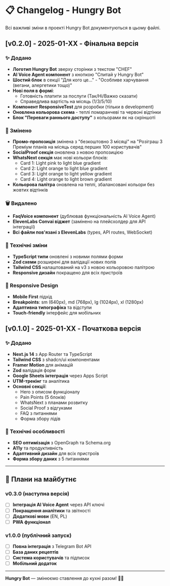 # 📋 Changelog - Hungry Bot

Всі важливі зміни в проекті Hungry Bot документуються в цьому файлі.

## [v0.2.0] - 2025-01-XX - Фінальна версія

### ✨ Додано
- **Логотип Hungry Bot** зверху сторінки з текстом "CHEF"
- **AI Voice Agent компонент** з кнопкою "Спитай у Hungry Bot"
- **Шостий блок** в секції "Для кого це..." - "Особливе харчування (вегани, алергетики тощо)"
- **Нові поля в формі**:
  - Готовність платити за послуги (Так/Ні/Важко сказати)
  - Справедлива вартість на місяць (1$/3$/5$/10$)
- **Компонент ResponsiveTest** для розробки (тільки в development)
- **Оновлена кольорова схема** - теплі помаранчеві та червоні відтінки
- **Блок "Переваги раннього доступу"** з кольорами як на скріншоті

### 🔄 Змінено
- **Промо-пропозиція** змінена з "безкоштовно 3 місяці" на "Розіграш 3 Преміум планів на місяць серед перших 100 користувачів"
- **SocialProof секція** оновлена з новою пропозицією
- **WhatsNext секція** має нові кольори блоків:
  - Card 1: Light pink to light blue gradient
  - Card 2: Light orange to light blue gradient
  - Card 3: Light orange to light yellow gradient
  - Card 4: Light orange to light brown gradient
- **Кольорова палітра** оновлена на теплі, збалансовані кольори без жовтих відтінків

### 🗑️ Видалено
- **FaqVoice компонент** (дублював функціональність AI Voice Agent)
- **ElevenLabs Convai віджет** (замінено на плейсхолдер для API інтеграції)
- **Всі файли пов'язані з ElevenLabs** (types, API routes, WebSocket)

### 🔧 Технічні зміни
- **TypeScript типи** оновлені з новими полями форми
- **Zod схеми** розширені для валідації нових полів
- **Tailwind CSS** налаштований на v3 з новою кольоровою палітрою
- **Responsive дизайн** покращено для всіх пристроїв

### 📱 Responsive Design
- **Mobile First** підхід
- **Breakpoints**: sm (640px), md (768px), lg (1024px), xl (1280px)
- **Адаптивна типографіка** та відступи
- **Touch-friendly** інтерфейс для мобільних

## [v0.1.0] - 2025-01-XX - Початкова версія

### ✨ Додано
- **Next.js 14** з App Router та TypeScript
- **Tailwind CSS** з shadcn/ui компонентами
- **Framer Motion** для анімацій
- **Zod** валідація форм
- **Google Sheets інтеграція** через Apps Script
- **UTM-трекінг** та аналітика
- **Основні секції**:
  - Hero з описом функціоналу
  - Pain Points (5 блоків)
  - WhatsNext з планами розвитку
  - Social Proof з відгуками
  - FAQ з питаннями
  - Форма збору лідів

### 🔧 Технічні особливості
- **SEO оптимізація** з OpenGraph та Schema.org
- **A11y** та продуктивність
- **Адаптивний дизайн** для всіх пристроїв
- **Форма збору даних** з 5 питаннями

---

## 🚀 Плани на майбутнє

### v0.3.0 (наступна версія)
- [ ] **Інтеграція AI Voice Agent** через API ключі
- [ ] **Покращення аналітики** та звітності
- [ ] **Додаткові мови** (EN, PL)
- [ ] **PWA функціонал**

### v1.0.0 (публічний запуск)
- [ ] **Повна інтеграція** з Telegram Bot API
- [ ] **База даних рецептів**
- [ ] **Система користувачів** та підписок
- [ ] **Мобільний додаток**

---

**Hungry Bot** — змінюємо ставлення до кухні разом! 🍳✨
